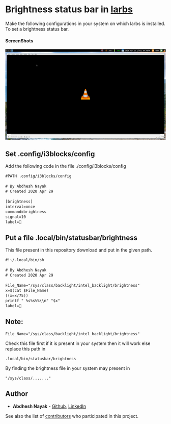 # Brightness status bar in [larbs](https://github.com/LukeSmithxyz/LARBS)

Make the following configurations in your system on which larbs is installed. To set a brightness status bar.


#### ScreenShots

![Image of the Main Screen](snaps/1.png)


## Set .config/i3blocks/config

Add the following code in the file ./config/i3blocks/config


```
#PATH .config/i3blocks/config

# By Abdhesh Nayak
# Created 2020 Apr 29

[brightness]
interval=once
command=brightness
signal=10
label=🔆

```

## Put a file .local/bin/statusbar/brightness

This file present in this repository download and put in the given path.

```
#!~/.local/bin/sh

# By Abdhesh Nayak
# Created 2020 Apr 29

File_Name="/sys/class/backlight/intel_backlight/brightness"
x=$(cat $File_Name)
((x=x/75))
printf " %s%s%%\\n" "$x"
label=🔆

```

## Note:

```
File_Name="/sys/class/backlight/intel_backlight/brightness"
```
Check this file first if it is present in your system then it will work else replace this path in 

```
.local/bin/statusbar/brightness
```

By finding the brightness file in your system may present in 

```
"/sys/class/......."
```
## Author
* **Abdhesh Nayak** - [Github](https://github.com/abdheshnayak), [LinkedIn](https://www.linkedin.com/in/abdhesh-nayak/)

See also the list of [contributors](/contributors) who participated in this project.
